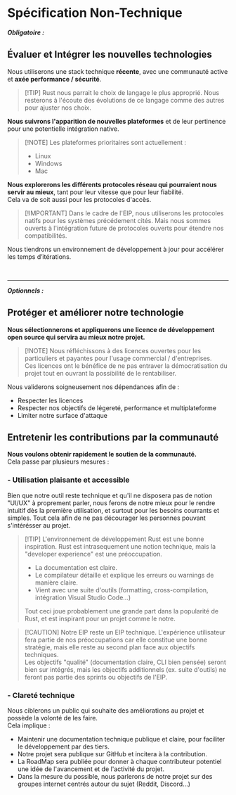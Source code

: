# Spécification Non-Technique

***Obligatoire :***

## Évaluer et Intégrer les nouvelles technologies
Nous utiliserons une stack technique **récente**, avec une communauté active et **axée performance / sécurité**.
> [!TIP] Rust nous parrait le choix de langage le plus approprié.
> Nous resterons à l'écoute des évolutions de ce langage comme des autres pour ajuster nos choix.

**Nous suivrons l'apparition de nouvelles plateformes** et de leur pertinence pour une potentielle intégration native.
> [!NOTE] Les plateformes prioritaires sont actuellement :
> - Linux
> - Windows
> - Mac


**Nous explorerons les différents protocoles réseau qui pourraient nous servir au mieux**, tant pour leur vitesse que pour leur fiabilité.   
Cela va de soit aussi pour les protocoles d'accès.
> [!IMPORTANT] Dans le cadre de l'EIP, nous utiliserons les protocoles natifs pour les systèmes précédement cités.
> Mais nous sommes ouverts à l'intégration future de protocoles ouverts pour étendre nos compatibilités.


Nous tiendrons un environnement de développement à jour pour accélérer les temps d’itérations.

<br>

___

***Optionnels :***
## Protéger et améliorer notre technologie
**Nous sélectionnerons et appliquerons une licence de développement open source qui servira au mieux notre projet.**   
> [!NOTE] Nous réfléchissons à des licences ouvertes pour les particuliers et payantes pour l'usage commercial / d'entreprises.   
> Ces licences ont le bénéfice de ne pas entraver la démocratisation du projet tout en ouvrant la possibilité de le rentabiliser.


Nous validerons soigneusement nos dépendances afin de :
- Respecter les licences
- Respecter nos objectifs de légereté, performance et multiplateforme
- Limiter notre surface d'attaque

## Entretenir les contributions par la communauté
**Nous voulons obtenir rapidement le soutien de la communauté.**  
Cela passe par plusieurs mesures :

### - Utilisation plaisante et accessible
Bien que notre outil reste technique et qu'il ne disposera pas de notion "UI/UX" à proprement parler, nous ferons de notre mieux pour le rendre intuitif dès la première utilisation, et surtout pour les besoins courrants et simples. Tout cela afin de ne pas décourager les personnes pouvant s'intérésser au projet.
> [!TIP] L'environnement de développement Rust est une bonne inspiration.
> Rust est intrasequement une notion technique, mais la "developer experience" est une préoccupation.
> - La documentation est claire.
> - Le compilateur détaille et explique les erreurs ou warnings de manière claire.
> - Vient avec une suite d'outils (formatting, cross-compilation, intégration Visual Studio Code...)
>
>
> Tout ceci joue probablement une grande part dans la popularité de Rust, et est inspirant pour un projet comme le notre.

> [!CAUTION] Notre EIP reste un EIP technique.
> L'expérience utilisateur fera partie de nos préoccupations car elle constitue une bonne stratégie, mais elle reste au second plan face aux objectifs techniques.   
> Les objectifs "qualité" (documentation claire, CLI bien pensée) seront bien sur intégrés, mais les objectifs additionnels (ex. suite d'outils) ne feront pas partie des sprints ou objectifs de l'EIP.

### - Clareté technique
Nous ciblerons un public qui souhaite des améliorations au projet et possède la volonté de les faire.   
Cela implique :
- Maintenir une documentation technique publique et claire, pour faciliter le développement par des tiers.
- Notre projet sera publique sur GitHub et incitera à la contribution.
- La RoadMap sera publiée pour donner à chaque contributeur potentiel une idée de l'avancement et de l'activité du projet.
- Dans la mesure du possible, nous parlerons de notre projet sur des groupes internet centrés autour du sujet (Reddit, Discord...)

